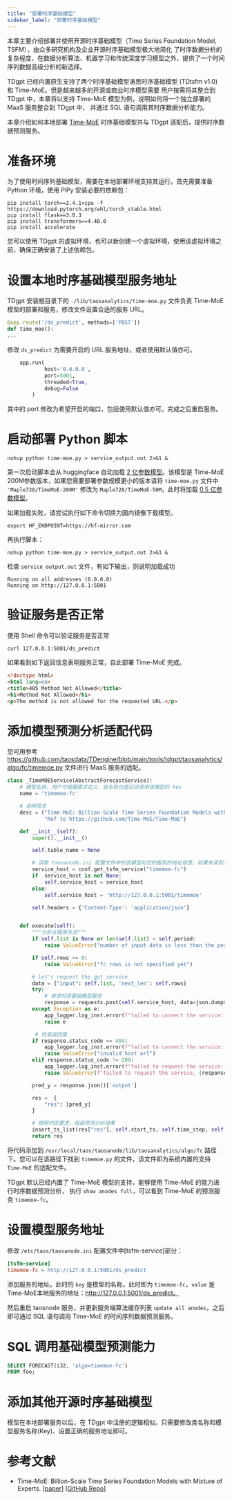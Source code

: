 ```yaml
---
title: "部署时序基础模型"
sidebar_label: "部署时序基础模型"
---
```


本章主要介绍部署并使用开源时序基础模型（Time Series Foundation Model, TSFM），由众多研究机构及企业开源时序基础模型极大地简化
了时序数据分析的复杂程度，在数据分析算法、机器学习和传统深度学习模型之外，提供了一个时间序列数据高级分析的新选择。

TDgpt 已经内置原生支持了两个时序基础模型涛思时序基础模型 (TDtsfm v1.0) 和 Time-MoE。但是越来越多的开源或商业时序模型需要
用户按需将其整合到 TDgpt 中，本章将以支持 Time-MoE 模型为例，说明如何将一个独立部署的 MaaS 服务整合到 TDgpt 中，
并通过 SQL 语句调用其时序数据分析能力。

本章介绍如何本地部署 [Time-MoE](https://github.com/Time-MoE/Time-MoE) 时序基础模型并与 TDgpt 适配后，提供时序数据预测服务。

# 准备环境

为了使用时间序列基础模型，需要在本地部署环境支持其运行。首先需要准备 Python 环境，使用 PiPy 安装必要的依赖包：

```shell
pip install torch==2.4.1+cpu -f https://download.pytorch.org/whl/torch_stable.html
pip install flask==3.0.3
pip install transformers==4.40.0
pip install accelerate
```
您可以使用 TDgpt 的虚拟环境，也可以新创建一个虚拟环境，使用该虚拟环境之前，确保正确安装了上述依赖包。

# 设置本地时序基础模型服务地址

TDgpt 安装根目录下的 `./lib/taosanalytics/time-moe.py` 文件负责 Time-MoE 模型的部署和服务，修改文件设置合适的服务 URL。

```python
@app.route('/ds_predict', methods=['POST'])
def time_moe():
...
```

修改 `ds_predict` 为需要开启的 URL 服务地址，或者使用默认值亦可。

```Python
    app.run(
            host='0.0.0.0',
            port=5001,
            threaded=True,  
            debug=False     
        )
```
其中的 port 修改为希望开启的端口，包括使用默认值亦可。完成之后重启服务。

# 启动部署 Python 脚本

```shell
nohup python time-moe.py > service_output.out 2>&1 &
```

第一次启动脚本会从 huggingface 自动加载 [2 亿参数模型](https://huggingface.co/Maple728/TimeMoE-200M)。该模型是 Time-MoE 200M参数版本，如果您需要部署参数规模更小的版本请将 `time-moe.py` 文件中 `'Maple728/TimeMoE-200M'` 修改为 `Maple728/TimeMoE-50M`，此时将加载 [0.5 亿参数模型](https://huggingface.co/Maple728/TimeMoE-50M)。

如果加载失败，请尝试执行如下命令切换为国内镜像下载模型。

```shell
export HF_ENDPOINT=https://hf-mirror.com
```

再执行脚本：
```shell
nohup python time-moe.py > service_output.out 2>&1 &
```

检查 `service_output.out` 文件，有如下输出，则说明加载成功
```shell
Running on all addresses (0.0.0.0)
Running on http://127.0.0.1:5001
```

# 验证服务是否正常

使用 Shell 命令可以验证服务是否正常

```shell
curl 127.0.0.1:5001/ds_predict
```

如果看到如下返回信息表明服务正常，自此部署 Time-MoE 完成。

```html
<!doctype html>
<html lang=en>
<title>405 Method Not Allowed</title>
<h1>Method Not Allowed</h1>
<p>The method is not allowed for the requested URL.</p>
```

# 添加模型预测分析适配代码
您可用参考 https://github.com/taosdata/TDengine/blob/main/tools/tdgpt/taosanalytics/algo/fc/timemoe.py 文件进行 MaaS 服务的适配。

```python
class _TimeMOEService(AbstractForecastService):
    # 模型名称，用户可根据需求定义，该名称也是后续调用该模型的 key
    name = 'timemoe-fc'

    # 说明信息
    desc = ("Time-MoE: Billion-Scale Time Series Foundation Models with Mixture of Experts; "
            "Ref to https://github.com/Time-MoE/Time-MoE")

    def __init__(self):
        super().__init__()

        self.table_name = None

        # 读取 taosanode.ini 配置文件中的该模型对应的服务的地址信息，如果未读到，使用默认地址，用户可根据需求确定
        service_host = conf.get_tsfm_service("timemoe-fc")
        if  service_host is not None:
            self.service_host = service_host
        else:
            self.service_host = 'http://127.0.0.1:5001/timemoe'

        self.headers = {'Content-Type': 'application/json'}


    def execute(self):
        """分析主程序方法"""
        if self.list is None or len(self.list) < self.period:
            raise ValueError("number of input data is less than the periods")

        if self.rows <= 0:
            raise ValueError("fc rows is not specified yet")

        # let's request the gpt service
        data = {"input": self.list, 'next_len': self.rows}
        try:
            # 请求时序基础模型服务
            response = requests.post(self.service_host, data=json.dumps(data), headers=self.headers)
        except Exception as e:
            app_logger.log_inst.error(f"failed to connect the service: {self.service_host} ", str(e))
            raise e

         # 检查返回值
        if response.status_code == 404:
            app_logger.log_inst.error(f"failed to connect the service: {self.service_host} ")
            raise ValueError("invalid host url")
        elif response.status_code != 200:
            app_logger.log_inst.error(f"failed to request the service: {self.service_host}, reason: {response.text}")
            raise ValueError(f"failed to request the service, {response.text}")

        pred_y = response.json()['output']

        res =  {
            "res": [pred_y]
        }

        # 按照约定要求，组装预测分析结果
        insert_ts_list(res["res"], self.start_ts, self.time_step, self.rows)
        return res
```

将代码添加到 `/usr/local/taos/taosanode/lib/taosanalytics/algo/fc` 路径下。您可以在该路径下找到 `timemoe.py` 的文件，该文件即为系统内置的支持 `Time-MoE` 的适配文件。

TDgpt 默认已经内置了 Time-MoE 模型的支持，能够使用 Time-MoE 的能力进行时序数据预测分析， 执行 `show anodes full`，可以看到 Time-MoE 的预测服务 `timemoe-fc`。

# 设置模型服务地址

修改 `/etc/taos/taosanode.ini` 配置文件中[tsfm-service]部分：

```ini
[tsfm-service]
timemoe-fc = http://127.0.0.1:5001/ds_predict
```

添加服务的地址。此时的 `key` 是模型的名称，此时即为 `timemoe-fc`，`value` 是 Time-MoE本地服务的地址：http://127.0.0.1:5001/ds_predict。

然后重启 taosnode 服务，并更新服务端算法缓存列表 `update all anodes`，之后即可通过 SQL 语句调用 Time-MoE 的时间序列数据预测服务。

# SQL 调用基础模型预测能力
```sql
SELECT FORECAST(i32, 'algo=timemoe-fc') 
FROM foo;
```

# 添加其他开源时序基础模型
模型在本地部署服务以后，在 TDgpt 中注册的逻辑相似。只需要修改类名称和模型服务名称(Key)、设置正确的服务地址即可。


# 参考文献

- Time-MoE: Billion-Scale Time Series Foundation Models with Mixture of Experts. [[paper](https://arxiv.org/abs/2409.16040)] [[GitHub Repo](https://github.com/Time-MoE/Time-MoE)]

